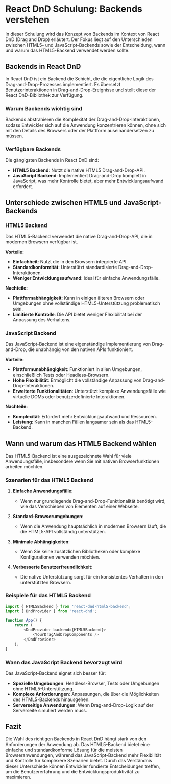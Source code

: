 
# React DnD Schulung: Backends verstehen

In dieser Schulung wird das Konzept von Backends im Kontext von React DnD (Drag and Drop) erläutert. Der Fokus liegt auf den Unterschieden zwischen HTML5- und JavaScript-Backends sowie der Entscheidung, wann und warum das HTML5-Backend verwendet werden sollte.

## Backends in React DnD

In React DnD ist ein Backend die Schicht, die die eigentliche Logik des Drag-and-Drop-Prozesses implementiert. Es übersetzt Benutzerinteraktionen in Drag-and-Drop-Ereignisse und stellt diese der React DnD-Bibliothek zur Verfügung.

### Warum Backends wichtig sind
Backends abstrahieren die Komplexität der Drag-and-Drop-Interaktionen, sodass Entwickler sich auf die Anwendung konzentrieren können, ohne sich mit den Details des Browsers oder der Plattform auseinandersetzen zu müssen.

### Verfügbare Backends
Die gängigsten Backends in React DnD sind:
- **HTML5 Backend**: Nutzt die native HTML5 Drag-and-Drop-API.
- **JavaScript Backend**: Implementiert Drag-and-Drop komplett in JavaScript, was mehr Kontrolle bietet, aber mehr Entwicklungsaufwand erfordert.

## Unterschiede zwischen HTML5 und JavaScript-Backends

### HTML5 Backend
Das HTML5-Backend verwendet die native Drag-and-Drop-API, die in modernen Browsern verfügbar ist.

**Vorteile:**
- **Einfachheit**: Nutzt die in den Browsern integrierte API.
- **Standardkonformität**: Unterstützt standardisierte Drag-and-Drop-Interaktionen.
- **Weniger Entwicklungsaufwand**: Ideal für einfache Anwendungsfälle.

**Nachteile:**
- **Plattformabhängigkeit**: Kann in einigen älteren Browsern oder Umgebungen ohne vollständige HTML5-Unterstützung problematisch sein.
- **Limitierte Kontrolle**: Die API bietet weniger Flexibilität bei der Anpassung des Verhaltens.

### JavaScript Backend
Das JavaScript-Backend ist eine eigenständige Implementierung von Drag-and-Drop, die unabhängig von den nativen APIs funktioniert.

**Vorteile:**
- **Plattformunabhängigkeit**: Funktioniert in allen Umgebungen, einschließlich Tests oder Headless-Browsern.
- **Hohe Flexibilität**: Ermöglicht die vollständige Anpassung von Drag-and-Drop-Interaktionen.
- **Erweiterte Funktionalitäten**: Unterstützt komplexe Anwendungsfälle wie virtuelle DOMs oder benutzerdefinierte Interaktionen.

**Nachteile:**
- **Komplexität**: Erfordert mehr Entwicklungsaufwand und Ressourcen.
- **Leistung**: Kann in manchen Fällen langsamer sein als das HTML5-Backend.

## Wann und warum das HTML5 Backend wählen

Das HTML5-Backend ist eine ausgezeichnete Wahl für viele Anwendungsfälle, insbesondere wenn Sie mit nativen Browserfunktionen arbeiten möchten.

### Szenarien für das HTML5 Backend
1. **Einfache Anwendungsfälle**:
   - Wenn nur grundlegende Drag-and-Drop-Funktionalität benötigt wird, wie das Verschieben von Elementen auf einer Webseite.

2. **Standard-Browserumgebungen**:
   - Wenn die Anwendung hauptsächlich in modernen Browsern läuft, die die HTML5-API vollständig unterstützen.

3. **Minimale Abhängigkeiten**:
   - Wenn Sie keine zusätzlichen Bibliotheken oder komplexe Konfigurationen verwenden möchten.

4. **Verbesserte Benutzerfreundlichkeit**:
   - Die native Unterstützung sorgt für ein konsistentes Verhalten in den unterstützten Browsern.

### Beispiele für das HTML5 Backend
```javascript
import { HTML5Backend } from 'react-dnd-html5-backend';
import { DndProvider } from 'react-dnd';

function App() {
    return (
        <DndProvider backend={HTML5Backend}>
            <YourDragAndDropComponents />
        </DndProvider>
    );
}
```

### Wann das JavaScript Backend bevorzugt wird
Das JavaScript-Backend eignet sich besser für:
- **Spezielle Umgebungen**: Headless-Browser, Tests oder Umgebungen ohne HTML5-Unterstützung.
- **Komplexe Anforderungen**: Anpassungen, die über die Möglichkeiten des HTML5-Backends hinausgehen.
- **Serverseitige Anwendungen**: Wenn Drag-and-Drop-Logik auf der Serverseite simuliert werden muss.

## Fazit

Die Wahl des richtigen Backends in React DnD hängt stark von den Anforderungen der Anwendung ab. Das HTML5-Backend bietet eine einfache und standardkonforme Lösung für die meisten Browseranwendungen, während das JavaScript-Backend mehr Flexibilität und Kontrolle für komplexere Szenarien bietet. Durch das Verständnis dieser Unterschiede können Entwickler fundierte Entscheidungen treffen, um die Benutzererfahrung und die Entwicklungsproduktivität zu maximieren.
